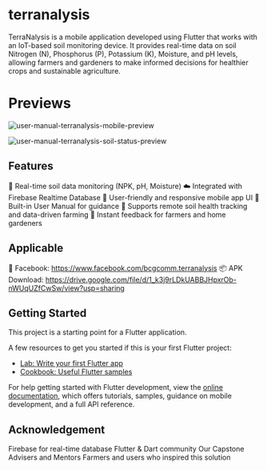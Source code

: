 # terranalysis

TerraNalysis is a mobile application developed using Flutter that works with an IoT-based soil monitoring device. It provides real-time data on soil Nitrogen (N), Phosphorus (P), Potassium (K), Moisture, and pH levels, allowing farmers and gardeners to make informed decisions for healthier crops and sustainable agriculture.

# Previews

![user-manual-terranalysis-mobile-preview](https://github.com/user-attachments/assets/8806c0da-180b-4175-8d02-c0405b882fe4)

![user-manual-terranalysis-soil-status-preview](https://github.com/user-attachments/assets/2ae5fa55-1415-4f79-8313-91ae8ee77a63)

## Features

📡 Real-time soil data monitoring (NPK, pH, Moisture)
☁️ Integrated with Firebase Realtime Database
📱 User-friendly and responsive mobile app UI
📘 Built-in User Manual for guidance
🌿 Supports remote soil health tracking and data-driven farming
🔔 Instant feedback for farmers and home gardeners

## Applicable

🔗 Facebook: https://www.facebook.com/bcgcomm.terranalysis
📦 APK Download: https://drive.google.com/file/d/1_k3j9rLDkUABBJHpxrOb-nWUqUZfCwSw/view?usp=sharing

## Getting Started

This project is a starting point for a Flutter application.

A few resources to get you started if this is your first Flutter project:

- [Lab: Write your first Flutter app](https://docs.flutter.dev/get-started/codelab)
- [Cookbook: Useful Flutter samples](https://docs.flutter.dev/cookbook)

For help getting started with Flutter development, view the
[online documentation](https://docs.flutter.dev/), which offers tutorials,
samples, guidance on mobile development, and a full API reference.

## Acknowledgement

Firebase for real-time database
Flutter & Dart community
Our Capstone Advisers and Mentors
Farmers and users who inspired this solution

